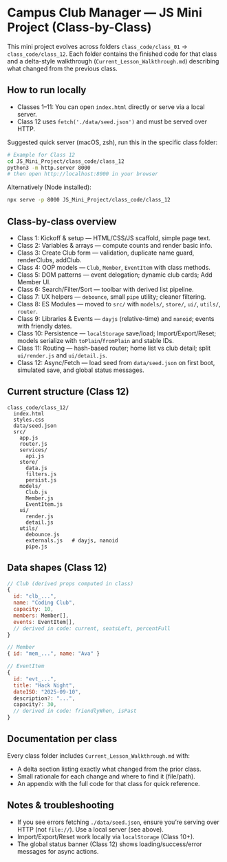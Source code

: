 # Campus Club Manager — JS Mini Project (Class-by-Class)

This mini project evolves across folders `class_code/class_01` → `class_code/class_12`. Each folder contains the finished code for that class and a delta-style walkthrough (`Current_Lesson_Walkthrough.md`) describing what changed from the previous class.

## How to run locally

- Classes 1–11: You can open `index.html` directly or serve via a local server.
- Class 12 uses `fetch('./data/seed.json')` and must be served over HTTP.

Suggested quick server (macOS, zsh), run this in the specific class folder:

```bash
# Example for Class 12
cd JS_Mini_Project/class_code/class_12
python3 -m http.server 8000
# then open http://localhost:8000 in your browser
```

Alternatively (Node installed):

```bash
npx serve -p 8000 JS_Mini_Project/class_code/class_12
```

## Class-by-class overview

- Class 1: Kickoff & setup — HTML/CSS/JS scaffold, simple page text.
- Class 2: Variables & arrays — compute counts and render basic info.
- Class 3: Create Club form — validation, duplicate name guard, renderClubs, addClub.
- Class 4: OOP models — `Club`, `Member`, `EventItem` with class methods.
- Class 5: DOM patterns — event delegation; dynamic club cards; Add Member UI.
- Class 6: Search/Filter/Sort — toolbar with derived list pipeline.
- Class 7: UX helpers — `debounce`, small `pipe` utility; cleaner filtering.
- Class 8: ES Modules — moved to `src/` with `models/`, `store/`, `ui/`, `utils/`, `router`.
- Class 9: Libraries & Events — `dayjs` (relative-time) and `nanoid`; events with friendly dates.
- Class 10: Persistence — `localStorage` save/load; Import/Export/Reset; models serialize with `toPlain`/`fromPlain` and stable IDs.
- Class 11: Routing — hash-based router; home list vs club detail; split `ui/render.js` and `ui/detail.js`.
- Class 12: Async/Fetch — load seed from `data/seed.json` on first boot, simulated save, and global status messages.

## Current structure (Class 12)

```text
class_code/class_12/
  index.html
  styles.css
  data/seed.json
  src/
    app.js
    router.js
    services/
      api.js
    store/
      data.js
      filters.js
      persist.js
    models/
      Club.js
      Member.js
      EventItem.js
    ui/
      render.js
      detail.js
    utils/
      debounce.js
      externals.js   # dayjs, nanoid
      pipe.js
```

## Data shapes (Class 12)

```js
// Club (derived props computed in class)
{
  id: "clb_...",
  name: "Coding Club",
  capacity: 10,
  members: Member[],
  events: EventItem[],
  // derived in code: current, seatsLeft, percentFull
}

// Member
{ id: "mem_...", name: "Ava" }

// EventItem
{
  id: "evt_...",
  title: "Hack Night",
  dateISO: "2025-09-10",
  description?: "...",
  capacity?: 30,
  // derived in code: friendlyWhen, isPast
}
```

## Documentation per class

Every class folder includes `Current_Lesson_Walkthrough.md` with:

- A delta section listing exactly what changed from the prior class.
- Small rationale for each change and where to find it (file/path).
- An appendix with the full code for that class for quick reference.

## Notes & troubleshooting

- If you see errors fetching `./data/seed.json`, ensure you’re serving over HTTP (not `file://`). Use a local server (see above).
- Import/Export/Reset work locally via `localStorage` (Class 10+).
- The global status banner (Class 12) shows loading/success/error messages for async actions.
